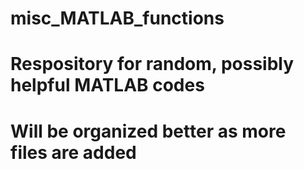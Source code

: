 # misc_MATLAB_functions

# Respository for random, possibly helpful MATLAB codes

# Will be organized better as more files are added
